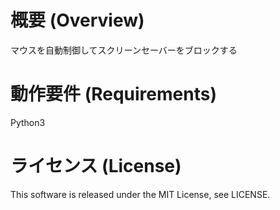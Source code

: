 # 概要 (Overview)
マウスを自動制御してスクリーンセーバーをブロックする

# 動作要件 (Requirements)
Python3

# ライセンス (License)
This software is released under the MIT License, see LICENSE.
